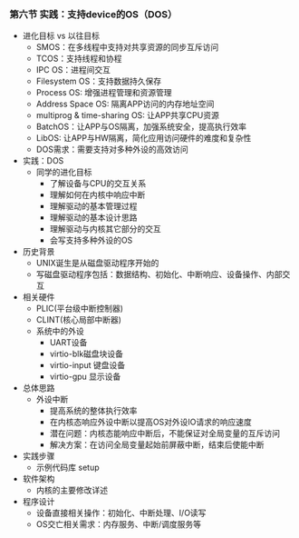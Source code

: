 ### 第六节 实践：支持device的OS（DOS）

- 进化目标 vs 以往目标
  - SMOS：在多线程中支持对共享资源的同步互斥访问
  - TCOS：支持线程和协程 
  - IPC OS：进程间交互
  - Filesystem OS：支持数据持久保存
  - Process OS: 增强进程管理和资源管理
  - Address Space OS: 隔离APP访问的内存地址空间
  - multiprog & time-sharing OS: 让APP共享CPU资源
  - BatchOS：让APP与OS隔离，加强系统安全，提高执行效率
  - LibOS: 让APP与HW隔离，简化应用访问硬件的难度和复杂性
  - DOS需求：需要支持对多种外设的高效访问
- 实践：DOS
  - 同学的进化目标
    - 了解设备与CPU的交互关系
    - 理解如何在内核中响应中断
    - 理解驱动的基本管理过程
    - 理解驱动的基本设计思路
    - 理解驱动与内核其它部分的交互
    - 会写支持多种外设的OS
- 历史背景
  - UNIX诞生是从磁盘驱动程序开始的
  - 写磁盘驱动程序包括：数据结构、初始化、中断响应、设备操作、内部交互
- 相关硬件
  - PLIC(平台级中断控制器)
  - CLINT(核心局部中断器)
  - 系统中的外设
    - UART设备
    - virtio-blk磁盘块设备
    - virtio-input 键盘设备
    - virtio-gpu 显示设备
- 总体思路
  - 外设中断
    - 提高系统的整体执行效率
    - 在内核态响应外设中断以提高OS对外设IO请求的响应速度
    - 潜在问题：内核态能响应中断后，不能保证对全局变量的互斥访问
    - 解决方案：在访问全局变量起始前屏蔽中断，结束后使能中断 
- 实践步骤
  - 示例代码库 setup
- 软件架构
  - 内核的主要修改详述
- 程序设计
  - 设备直接相关操作：初始化、中断处理、I/O读写
  - OS交亡相关需求：内存服务、中断/调度服务等




